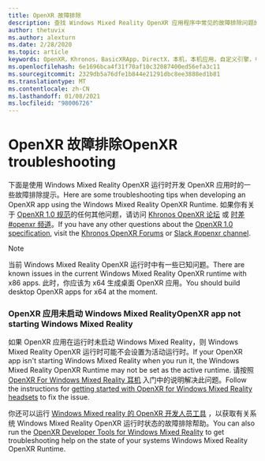 ```yaml
---
title: OpenXR 故障排除
description: 查找 Windows Mixed Reality OpenXR 应用程序中常见的故障排除问题的资源和解答。
author: thetuvix
ms.author: alexturn
ms.date: 2/28/2020
ms.topic: article
keywords: OpenXR，Khronos，BasicXRApp，DirectX，本机，本机应用，自定义引擎，中间件，故障排除
ms.openlocfilehash: 6e1696bca4f31f70af10c32087400ed56efa3c11
ms.sourcegitcommit: 2329db5a76dfe1b844e21291dbc8ee3888ed1b81
ms.translationtype: MT
ms.contentlocale: zh-CN
ms.lasthandoff: 01/08/2021
ms.locfileid: "98006726"
---
```

# <a name="openxr-troubleshooting"></a><span data-ttu-id="39d08-104">OpenXR 故障排除</span><span class="sxs-lookup"><span data-stu-id="39d08-104">OpenXR troubleshooting</span></span>

<span data-ttu-id="39d08-105">下面是使用 Windows Mixed Reality OpenXR 运行时开发 OpenXR 应用时的一些故障排除提示。</span><span class="sxs-lookup"><span data-stu-id="39d08-105">Here are some troubleshooting tips when developing an OpenXR app using the Windows Mixed Reality OpenXR Runtime.</span></span>  <span data-ttu-id="39d08-106">如果你有关于 <a href="https://www.khronos.org/registry/OpenXR/specs/1.0/html/xrspec.html" target="_blank">OpenXR 1.0 规范</a>的任何其他问题，请访问 <a href="https://community.khronos.org/c/openxr" target="_blank">Khronos OpenXR 论坛</a> 或 <a href="https://khr.io/slack" target="_blank">时差 #openxr 频道</a>。</span><span class="sxs-lookup"><span data-stu-id="39d08-106">If you have any other questions about the <a href="https://www.khronos.org/registry/OpenXR/specs/1.0/html/xrspec.html" target="_blank">OpenXR 1.0 specification</a>, visit the <a href="https://community.khronos.org/c/openxr" target="_blank">Khronos OpenXR Forums</a> or <a href="https://khr.io/slack" target="_blank">Slack #openxr channel</a>.</span></span>

>[!NOTE]
><span data-ttu-id="39d08-107">当前 Windows Mixed Reality OpenXR 运行时中有一些已知问题。</span><span class="sxs-lookup"><span data-stu-id="39d08-107">There are known issues in the current Windows Mixed Reality OpenXR runtime with x86 apps.</span></span>  <span data-ttu-id="39d08-108">此时，你应该为 x64 生成桌面 OpenXR 应用。</span><span class="sxs-lookup"><span data-stu-id="39d08-108">You should build desktop OpenXR apps for x64 at the moment.</span></span>

### <a name="openxr-app-not-starting-windows-mixed-reality"></a><span data-ttu-id="39d08-109">OpenXR 应用未启动 Windows Mixed Reality</span><span class="sxs-lookup"><span data-stu-id="39d08-109">OpenXR app not starting Windows Mixed Reality</span></span>

<span data-ttu-id="39d08-110">如果 OpenXR 应用在运行时未启动 Windows Mixed Reality，则 Windows Mixed Reality OpenXR 运行时可能不会设置为活动运行时。</span><span class="sxs-lookup"><span data-stu-id="39d08-110">If your OpenXR app isn't starting Windows Mixed Reality when you run it, the Windows Mixed Reality OpenXR Runtime may not be set as the active runtime.</span></span> <span data-ttu-id="39d08-111">请按照 [OpenXR For Windows Mixed Reality 耳机](openxr-getting-started.md#getting-started-with-openxr-for-windows-mixed-reality-headsets) 入门中的说明解决此问题。</span><span class="sxs-lookup"><span data-stu-id="39d08-111">Follow the instructions for [getting started with OpenXR for Windows Mixed Reality headsets](openxr-getting-started.md#getting-started-with-openxr-for-windows-mixed-reality-headsets) to fix the issue.</span></span>

<span data-ttu-id="39d08-112">你还可以运行 [Windows Mixed reality 的 OpenXR 开发人员工具](openxr-getting-started.md#getting-the-openxr-developer-tools-for-windows-mixed-reality) ，以获取有关系统 Windows Mixed Reality OpenXR 运行时状态的故障排除帮助。</span><span class="sxs-lookup"><span data-stu-id="39d08-112">You can also run the [OpenXR Developer Tools for Windows Mixed Reality](openxr-getting-started.md#getting-the-openxr-developer-tools-for-windows-mixed-reality) to get troubleshooting help on the state of your systems Windows Mixed Reality OpenXR Runtime.</span></span>